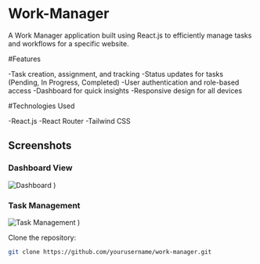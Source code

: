 # Work-Manager

A Work Manager application built using React.js to efficiently manage tasks and workflows for a specific website.

#Features

-Task creation, assignment, and tracking
-Status updates for tasks (Pending, In Progress, Completed)
-User authentication and role-based access
-Dashboard for quick insights
-Responsive design for all devices

#Technologies Used

-React.js
-React Router
-Tailwind CSS 

## Screenshots

### Dashboard View
![Dashboard](https://github.com/user-attachments/assets/0e86a5df-8547-4d7e-9687-b1899cde389d)
)

### Task Management
![Task Management](https://github.com/user-attachments/assets/af5ecf60-6c3d-4988-8530-6265b8722fc8)
)

Clone the repository:
   ```sh
   git clone https://github.com/yourusername/work-manager.git
